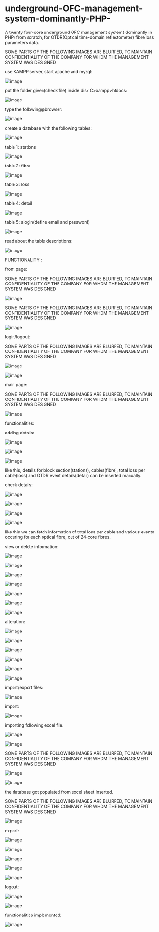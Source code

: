 # underground-OFC-management-system-dominantly-PHP-
A twenty four-core underground OFC management system( dominantly in PHP) from scratch, for OTDR(Optical time-domain reflectometer) fibre loss parameters data.

SOME PARTS OF THE FOLLOWING IMAGES ARE BLURRED, TO MAINTAIN CONFIDENTIALITY OF THE COMPANY FOR WHOM THE MANAGEMENT SYSTEM WAS DESIGNED

use XAMPP server, start apache and mysql:

![image](https://user-images.githubusercontent.com/75139237/126043936-aa28b5e1-ecb6-4b0c-ae7a-be42a22bcbe9.png)

put the folder given(check file) inside disk C>xampp>htdocs:

![image](https://user-images.githubusercontent.com/75139237/126044042-9d101f7c-90ea-41c7-b63f-eebdfc7dc4d5.png)

type the following@browser:

![image](https://user-images.githubusercontent.com/75139237/126044104-f6a1396d-6a33-4728-8909-844dbc91e559.png)

create a database with the following tables:

![image](https://user-images.githubusercontent.com/75139237/126044283-1daf9848-294c-4b83-aca6-33a9a655ef23.png)

table 1: stations

![image](https://user-images.githubusercontent.com/75139237/126044313-4f1acf92-723a-408c-9382-2c93d6da16b9.png)

table 2: fibre

![image](https://user-images.githubusercontent.com/75139237/126044342-8cb4bbb5-0613-4b17-b959-2a56e1857f90.png)

table 3: loss

![image](https://user-images.githubusercontent.com/75139237/126044365-d89bebb7-cb53-4a44-8da4-703b5e996396.png)

table 4: detail

![image](https://user-images.githubusercontent.com/75139237/126044377-e0379919-3318-4c0d-945b-1d953db6d312.png)

table 5: alogin(define email and password)

![image](https://user-images.githubusercontent.com/75139237/126044473-f0f4257f-58b7-4b2f-8885-72e1e6287ddd.png)

read about the table descriptions:

![image](https://user-images.githubusercontent.com/75139237/126044421-61064deb-1bbc-4148-8a18-0a306285b02e.png)

FUNCTIONALITY :

front page:

SOME PARTS OF THE FOLLOWING IMAGES ARE BLURRED, TO MAINTAIN CONFIDENTIALITY OF THE COMPANY FOR WHOM THE MANAGEMENT SYSTEM WAS DESIGNED

![image](https://user-images.githubusercontent.com/75139237/126044564-27786178-80e1-434a-99dc-f483092b75d3.png)

SOME PARTS OF THE FOLLOWING IMAGES ARE BLURRED, TO MAINTAIN CONFIDENTIALITY OF THE COMPANY FOR WHOM THE MANAGEMENT SYSTEM WAS DESIGNED

![image](https://user-images.githubusercontent.com/75139237/126044608-7abed41b-33ad-4efc-950c-8f4b44f059a8.png)

login/logout:

SOME PARTS OF THE FOLLOWING IMAGES ARE BLURRED, TO MAINTAIN CONFIDENTIALITY OF THE COMPANY FOR WHOM THE MANAGEMENT SYSTEM WAS DESIGNED

![image](https://user-images.githubusercontent.com/75139237/126044673-e89eda79-329a-4acc-89ce-4b62f9512b90.png)

![image](https://user-images.githubusercontent.com/75139237/126044804-827b3989-a60c-4d2c-9b62-27b35b957ec5.png)

main page:

SOME PARTS OF THE FOLLOWING IMAGES ARE BLURRED, TO MAINTAIN CONFIDENTIALITY OF THE COMPANY FOR WHOM THE MANAGEMENT SYSTEM WAS DESIGNED

![image](https://user-images.githubusercontent.com/75139237/126044885-dc824c32-0fd6-4e38-b75d-bf262b0fb08b.png)

functionalities:

adding details:

![image](https://user-images.githubusercontent.com/75139237/126044907-62a873b6-45a8-427f-be1c-bdf6813feb5b.png)

![image](https://user-images.githubusercontent.com/75139237/126044926-3fcd7f08-fa28-416d-b1ac-33e8c97ec201.png)

![image](https://user-images.githubusercontent.com/75139237/126044956-a9e381e4-117d-4d86-9d4c-48eb0e08f9ee.png)

like this, details for block section(stations), cables(fibre), total loss per cable(loss) and OTDR event details(detail) can be inserted manually.

check details:

![image](https://user-images.githubusercontent.com/75139237/126045001-b9b0473b-9254-4c9c-96a4-b6742124d316.png)

![image](https://user-images.githubusercontent.com/75139237/126045010-f12fd8a3-1d82-435d-84de-4307de8ca2c2.png)

![image](https://user-images.githubusercontent.com/75139237/126045026-719533b9-67bb-47d2-a3b2-d38fdd518c1b.png)

![image](https://user-images.githubusercontent.com/75139237/126045044-3d27875b-476d-45e6-99e1-2c21885746a9.png)

like this we can fetch information of total loss per cable and various events occuring for each optical fibre, out of 24-core fibres.

view or delete information:

![image](https://user-images.githubusercontent.com/75139237/126045100-e9e9969c-b482-496e-998d-021d12379d63.png)

![image](https://user-images.githubusercontent.com/75139237/126045147-2a1a3616-77f0-4ad4-a933-161957bd4d33.png)

![image](https://user-images.githubusercontent.com/75139237/126045162-f685bfe4-1ed4-4db3-abbd-64faf9f87eab.png)

![image](https://user-images.githubusercontent.com/75139237/126045207-074a0d88-a9d6-4abd-a5d7-456b284cfa0b.png)

![image](https://user-images.githubusercontent.com/75139237/126045251-179485c0-8e47-421e-b83f-4c424e7f36b7.png)

![image](https://user-images.githubusercontent.com/75139237/126045264-7d1e079f-539e-4150-9d4c-26f24fc75c73.png)

![image](https://user-images.githubusercontent.com/75139237/126045277-1d805ffb-9f48-402e-a3fe-b3b0d45e88bf.png)

alteration:

![image](https://user-images.githubusercontent.com/75139237/126045299-bf2d7b7c-85cc-49af-b483-01f3a4f02b6f.png)

![image](https://user-images.githubusercontent.com/75139237/126046097-23d43a33-3bbe-4ddc-8127-177b23909c25.png)

![image](https://user-images.githubusercontent.com/75139237/126045317-b6455038-78fe-4291-9b29-1a4fdae20551.png)

![image](https://user-images.githubusercontent.com/75139237/126045336-73c3149c-8078-44a8-8c9f-91d00f74f67c.png)

![image](https://user-images.githubusercontent.com/75139237/126045343-f8eda578-f7c5-4c7d-8a1e-d4bb0b7c0ffb.png)

![image](https://user-images.githubusercontent.com/75139237/126045374-3bebbe2d-6329-4ef2-8f3d-5d043dd357dd.png)

import/export files:

![image](https://user-images.githubusercontent.com/75139237/126045391-30fd065b-e231-453b-b00f-cdedf873ac9e.png)

import:

![image](https://user-images.githubusercontent.com/75139237/126045406-3f65eed0-c607-4274-96b7-beece2ca9821.png)

importing following excel file.

![image](https://user-images.githubusercontent.com/75139237/126045418-6601c5e6-522a-44b2-96be-7f3e5990cd46.png)

![image](https://user-images.githubusercontent.com/75139237/126045434-92d88a69-c8c2-446e-9626-d6bb0a407b85.png)

SOME PARTS OF THE FOLLOWING IMAGES ARE BLURRED, TO MAINTAIN CONFIDENTIALITY OF THE COMPANY FOR WHOM THE MANAGEMENT SYSTEM WAS DESIGNED

![image](https://user-images.githubusercontent.com/75139237/126045483-69d61d4e-da1e-47ee-9018-c81ceb70174b.png)

![image](https://user-images.githubusercontent.com/75139237/126045494-a65ed73c-7b70-427c-9381-3693b82c78f9.png)

the database got populated from excel sheet inserted.

SOME PARTS OF THE FOLLOWING IMAGES ARE BLURRED, TO MAINTAIN CONFIDENTIALITY OF THE COMPANY FOR WHOM THE MANAGEMENT SYSTEM WAS DESIGNED

![image](https://user-images.githubusercontent.com/75139237/126045522-18fbcfb6-d0d8-468d-bab8-0771f1ad73d2.png)

export:

![image](https://user-images.githubusercontent.com/75139237/126045542-e15aba5f-636f-4989-9129-e5246deef456.png)

![image](https://user-images.githubusercontent.com/75139237/126045553-46a1e41c-51e6-4ef6-8b3e-0d2e573ea79e.png)

![image](https://user-images.githubusercontent.com/75139237/126045565-c5d4c776-2672-4be9-bd0d-09338ba0aa82.png)

![image](https://user-images.githubusercontent.com/75139237/126045592-1f66d648-befe-4206-9060-ecde6141abf4.png)

![image](https://user-images.githubusercontent.com/75139237/126045600-a04d1914-12aa-4267-aae5-6122543a2fd3.png)

logout:

![image](https://user-images.githubusercontent.com/75139237/126045607-63ebd48d-3430-4d5b-b1a6-0894c6f119ac.png)

![image](https://user-images.githubusercontent.com/75139237/126045619-5fb5db36-020a-4164-98dc-0c635e2a9c73.png)

functionalities implemented:

![image](https://user-images.githubusercontent.com/75139237/126045648-0116fa57-ee7f-4914-86ef-59eabb91f8b8.png)









